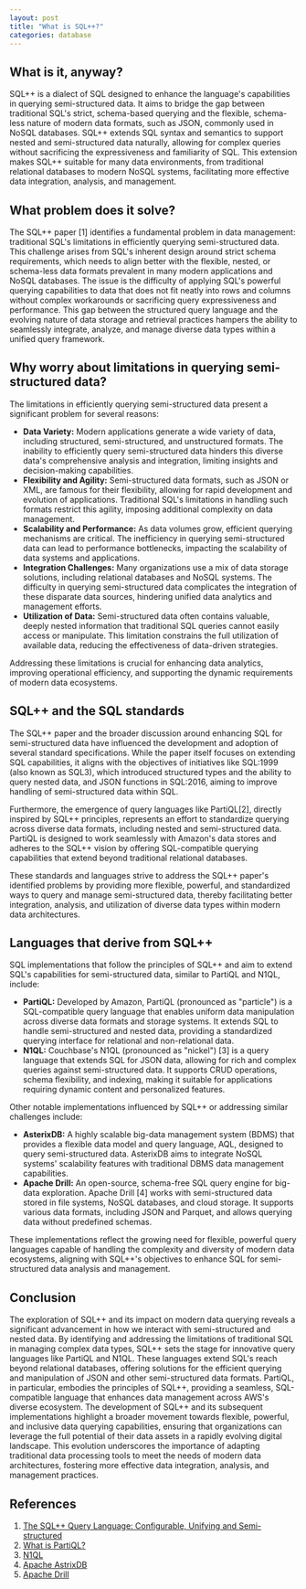 ```yaml
---
layout: post
title: "What is SQL++?"
categories: database
---
```


## What is it, anyway?

SQL++ is a dialect of SQL designed to enhance the language's capabilities in querying semi-structured data. It aims to bridge the gap between traditional SQL's strict, schema-based querying and the flexible, schema-less nature of modern data formats, such as JSON, commonly used in NoSQL databases. SQL++ extends SQL syntax and semantics to support nested and semi-structured data naturally, allowing for complex queries without sacrificing the expressiveness and familiarity of SQL. This extension makes SQL++ suitable for many data environments, from traditional relational databases to modern NoSQL systems, facilitating more effective data integration, analysis, and management.

## What problem does it solve?

The SQL++ paper [1] identifies a fundamental problem in data management: traditional SQL's limitations in efficiently querying semi-structured data. This challenge arises from SQL's inherent design around strict schema requirements, which needs to align better with the flexible, nested, or schema-less data formats prevalent in many modern applications and NoSQL databases. The issue is the difficulty of applying SQL's powerful querying capabilities to data that does not fit neatly into rows and columns without complex workarounds or sacrificing query expressiveness and performance. This gap between the structured query language and the evolving nature of data storage and retrieval practices hampers the ability to seamlessly integrate, analyze, and manage diverse data types within a unified query framework.

## Why worry about limitations in querying semi-structured data?

The limitations in efficiently querying semi-structured data present a significant problem for several reasons:

- **Data Variety:** Modern applications generate a wide variety of data, including structured, semi-structured, and unstructured formats. The inability to efficiently query semi-structured data hinders this diverse data's comprehensive analysis and integration, limiting insights and decision-making capabilities.
- **Flexibility and Agility:** Semi-structured data formats, such as JSON or XML, are famous for their flexibility, allowing for rapid development and evolution of applications. Traditional SQL's limitations in handling such formats restrict this agility, imposing additional complexity on data management.
- **Scalability and Performance:** As data volumes grow, efficient querying mechanisms are critical. The inefficiency in querying semi-structured data can lead to performance bottlenecks, impacting the scalability of data systems and applications.
- **Integration Challenges:** Many organizations use a mix of data storage solutions, including relational databases and NoSQL systems. The difficulty in querying semi-structured data complicates the integration of these disparate data sources, hindering unified data analytics and management efforts.
- **Utilization of Data:** Semi-structured data often contains valuable, deeply nested information that traditional SQL queries cannot easily access or manipulate. This limitation constrains the full utilization of available data, reducing the effectiveness of data-driven strategies.

Addressing these limitations is crucial for enhancing data analytics, improving operational efficiency, and supporting the dynamic requirements of modern data ecosystems.

## SQL++ and the SQL standards

The SQL++ paper and the broader discussion around enhancing SQL for semi-structured data have influenced the development and adoption of several standard specifications. While the paper itself focuses on extending SQL capabilities, it aligns with the objectives of initiatives like SQL:1999 (also known as SQL3), which introduced structured types and the ability to query nested data, and JSON functions in SQL:2016, aiming to improve handling of semi-structured data within SQL.

Furthermore, the emergence of query languages like PartiQL[2], directly inspired by SQL++ principles, represents an effort to standardize querying across diverse data formats, including nested and semi-structured data. PartiQL is designed to work seamlessly with Amazon's data stores and adheres to the SQL++ vision by offering SQL-compatible querying capabilities that extend beyond traditional relational databases.

These standards and languages strive to address the SQL++ paper's identified problems by providing more flexible, powerful, and standardized ways to query and manage semi-structured data, thereby facilitating better integration, analysis, and utilization of diverse data types within modern data architectures.

## Languages that derive from SQL++

SQL implementations that follow the principles of SQL++ and aim to extend SQL's capabilities for semi-structured data, similar to PartiQL and N1QL, include:

- **PartiQL:** Developed by Amazon, PartiQL (pronounced as "particle") is a SQL-compatible query language that enables uniform data manipulation across diverse data formats and storage systems. It extends SQL to handle semi-structured and nested data, providing a standardized querying interface for relational and non-relational data.
- **N1QL:** Couchbase's N1QL (pronounced as "nickel") [3] is a query language that extends SQL for JSON data, allowing for rich and complex queries against semi-structured data. It supports CRUD operations, schema flexibility, and indexing, making it suitable for applications requiring dynamic content and personalized features.

Other notable implementations influenced by SQL++ or addressing similar challenges include:

- **AsterixDB:** A highly scalable big-data management system (BDMS) that provides a flexible data model and query language, AQL, designed to query semi-structured data. AsterixDB aims to integrate NoSQL systems' scalability features with traditional DBMS data management capabilities.
- **Apache Drill:** An open-source, schema-free SQL query engine for big-data exploration. Apache Drill [4] works with semi-structured data stored in file systems, NoSQL databases, and cloud storage. It supports various data formats, including JSON and Parquet, and allows querying data without predefined schemas.

These implementations reflect the growing need for flexible, powerful query languages capable of handling the complexity and diversity of modern data ecosystems, aligning with SQL++'s objectives to enhance SQL for semi-structured data analysis and management.

## Conclusion

The exploration of SQL++ and its impact on modern data querying reveals a significant advancement in how we interact with semi-structured and nested data. By identifying and addressing the limitations of traditional SQL in managing complex data types, SQL++ sets the stage for innovative query languages like PartiQL and N1QL. These languages extend SQL's reach beyond relational databases, offering solutions for the efficient querying and manipulation of JSON and other semi-structured data formats. PartiQL, in particular, embodies the principles of SQL++, providing a seamless, SQL-compatible language that enhances data management across AWS's diverse ecosystem. The development of SQL++ and its subsequent implementations highlight a broader movement towards flexible, powerful, and inclusive data querying capabilities, ensuring that organizations can leverage the full potential of their data assets in a rapidly evolving digital landscape. This evolution underscores the importance of adapting traditional data processing tools to meet the needs of modern data architectures, fostering more effective data integration, analysis, and management practices.

## References

1. [The SQL++ Query Language: Configurable, Unifying and Semi-structured](https://arxiv.org/pdf/1405.3631.pdf)
2. [What is PartiQL?](https://sahays.github.io/database/2021/09/30/what-is-partiql.html)
3. [N1QL](https://www.couchbase.com/products/n1ql/)
4. [Apache AstrixDB](https://nightlies.apache.org/asterixdb/sqlpp/manual.html)
5. [Apache Drill](https://drill.apache.org/docs/why-drill/)

